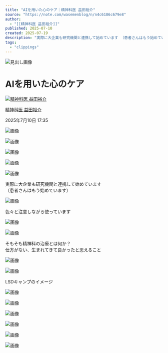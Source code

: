 ```yaml
---
title: "AIを用いた心のケア｜精神科医 益田裕介"
source: "https://note.com/wasemenblog/n/n4c6186c679e8"
author:
  - "[[精神科医 益田裕介]]"
published: 2025-07-10
created: 2025-07-19
description: "実際に大企業も研究機関と連携して始めています （患者さんはもう始めています）色々と注意しながら使っていますそもそも精神科の治療とは何か？ 仕方がない、生まれてきて良かったと思えることLSDキャンプのイメージ"
tags:
  - "clippings"
---
```

![見出し画像](https://assets.st-note.com/production/uploads/images/201389448/rectangle_large_type_2_2412c5c31ed9c6ec64cbe2c6c7feb24f.jpeg?width=1200)

# AIを用いた心のケア

[![精神科医 益田裕介](https://assets.st-note.com/production/uploads/images/124627437/profile_c061b7384b86a73e36d575d9e1ad94e3.png?width=60)](https://note.com/wasemenblog)

[精神科医 益田裕介](https://note.com/wasemenblog)

2025年7月10日 17:35  

  

![画像](https://assets.st-note.com/img/1752136196-evQuornJY2OpEwT4VHPizyfM.jpg?width=1200)

![画像](https://assets.st-note.com/img/1752136196-tudzjpi2OxUGv8EasHqQfwlY.jpg?width=1200)

![画像](https://assets.st-note.com/img/1752136196-06EQIOwYrt8PolnV75JFdGXT.jpg?width=1200)

![画像](https://assets.st-note.com/img/1752136196-nIyYV0XWLgQFoNsJ8rUhmuOj.jpg?width=1200)

![画像](https://assets.st-note.com/img/1752136196-ZbexQGUPq7A4gFcDty8jsmKf.jpg?width=1200)

実際に大企業も研究機関と連携して始めています  
（患者さんはもう始めています）

![画像](https://assets.st-note.com/img/1752136196-5A2UPy9vQkw6gDSeVcd3OiYB.jpg?width=1200)

色々と注意しながら使っています

![画像](https://assets.st-note.com/img/1752136196-1umDQJASbplnkjsh0BZM73x2.jpg?width=1200)

![画像](https://assets.st-note.com/img/1752136196-wezj0cDWTXLqu4lEaxyJMVZF.jpg?width=1200)

そもそも精神科の治療とは何か？  
仕方がない、生まれてきて良かったと思えること

![画像](https://assets.st-note.com/img/1752136196-AISf8vCFtnx17PYeKJhH3jpr.jpg?width=1200)

![画像](https://assets.st-note.com/img/1752136196-L3Pec6pkV7B4jCTwE0HGhMrA.jpg?width=1200)

LSDキャンプのイメージ

![画像](https://assets.st-note.com/img/1752136196-hPsDefray2zTlX6kiqbdmotS.jpg?width=1200)

![画像](https://assets.st-note.com/img/1752136196-Z4qMs6WKN1n5aic0RYyPp9TX.jpg?width=1200)

![画像](https://assets.st-note.com/img/1752136196-nZo0Y9pFDhuMjGSrBd15QK2i.jpg?width=1200)

![画像](https://assets.st-note.com/img/1752136196-kgGYLFc1Zd3q0zwoOi4BV9X7.jpg?width=1200)

![画像](https://assets.st-note.com/img/1752136196-Vw40hOAP75rtNG9pxIDe1iET.jpg?width=1200)

![画像](https://assets.st-note.com/img/1752136384-AEx0muS2ICJhNqzHMd91LX7t.jpg?width=1200)
